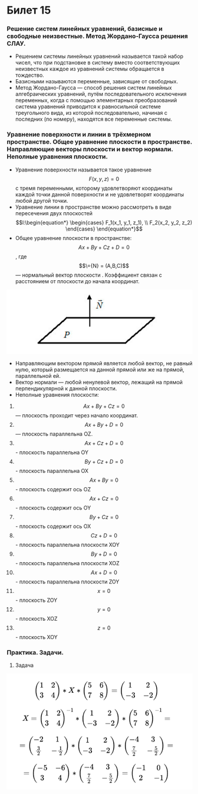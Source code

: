 # Билет 15

### Решение систем линейных уравнений, базисные и свободные неизвестные. Метод Жордано-Гаусса решения СЛАУ.

* Решением системы линейных уравнений называется такой набор чисел, что при подстановке в систему вместо соответствующих неизвестных каждое из уравнений системы обращается в тождество.&#x20;
* Базисными называются переменные, зависящие от свободных.&#x20;
* Метод Жордано-Гаусса — способ решения систем линейных алгебраических уравнений, путём последовательного исключения переменных, когда с помощью элементарных преобразований система уравнений приводится к равносильной системе треугольного вида, из которой последовательно, начиная с последних (по номеру), находятся все переменные системы.&#x20;

### Уравнение поверхности и линии в трёхмерном пространстве. Общее уравнение плоскости в пространстве. Направляющие векторы плоскости и вектор нормали. Неполные уравнения плоскости.

* Уравнение поверхности называется такое уравнение $$F(x, y, z) = 0$$ с тремя переменными, которому удовлетворяют координаты каждой точки данной поверхности и не удовлетворят координаты любой другой точки.&#x20;
* Уравнение линии в пространстве можно рассмотреть в виде пересечения двух плоскостей $$l:\begin{equation*}  \begin{cases}    F_1(x_1, y_1, z_1),     \\    F_2(x_2, y_2, z_2)  \end{cases} \end{equation*}$$
* Общее уравнение плоскости в пространстве: $$Ax + By + Cz + D = 0$$, где $$\={N} = (A,B,C)$$ — нормальный вектор плоскости . Коэффициент связан с расстоянием от плоскости до начала координат.&#x20;

![](<../.gitbook/assets/image (27) (1).png>)

* Направляющим вектором прямой является любой вектор, не равный нулю, который размещается на данной прямой или же на прямой, параллельной ей.&#x20;
* Вектор нормали — любой ненулевой вектор, лежащий на прямой перпендикулярной к данной плоскости.&#x20;
* Неполные уравнения плоскости:&#x20;

1. $$Ax + By + Cz = 0$$ — плоскость проходит через начало координат.
2. $$Ax + By + D = 0$$ — плоскость параллельна OZ.
3. $$Ax + Cz + D = 0$$ - плоскость параллельна OY
4. $$By + Cz + D = 0$$ - плоскость параллельна OX
5. $$Ax + By = 0$$ - плоскость содержит ось OZ
6. $$Ax + Cz = 0$$ - плоскость содержит ось OY
7. $$By + Cz = 0$$ - плоскость содержит ось OX
8. $$Cz + D = 0$$ - плоскость параллельна плоскости XOY
9. $$By + D = 0$$ - плоскость параллельна плоскости XOZ
10. $$Ax + D = 0$$ - плоскость параллельна плоскости ZOY
11. $$x = 0$$ - плоскость ZOY
12. $$y = 0$$ - плоскость XOZ
13. $$z = 0$$ - плоскость XOY

### Практика. Задачи.

1. Задача

![](<../.gitbook/assets/image (64) (1).png>)
